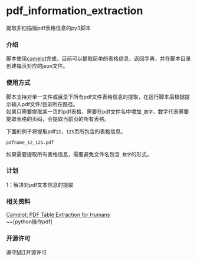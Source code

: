 # pdf_information_extraction
提取非扫描版pdf表格信息的py3脚本

### 介绍
脚本使用[camelot](https://github.com/camelot-dev/camelot)完成，目前可以提取简单的表格信息，返回字典，并在脚本目录创建每页对应的json文件。

### 使用方式
脚本支持对单一文件或目录下所有pdf文件表格信息的提取，在运行脚本后根据提示输入pdf文件/目录所在路径。  
如果只需要提取某一页的pdf表格，需要在pdf文件名中增加`_数字`，数字代表需要提取表格的页码，会提取当前页的所有表格。  

下面的例子将提取pdf`12`，`125`页所包含的表格信息。  
  
    pdfname_12_125.pdf

如果需要提取所有表格信息，需要避免文件名包含`_数字`的形式。 

### 计划

1：解决对pdf文本信息的提取  

### 相关资料
[Camelot: PDF Table Extraction for Humans](https://camelot-py.readthedocs.io/en/master/)  
  ~~[python操作pdf]

### 开源许可
遵守[MIT](./LICENSE)开源许可

